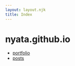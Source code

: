 ```yaml
---
layout: layout.njk
title: Index
---
```


# nyata.github.io

- [portfolio](./portfolio)
- [posts](./posts)
